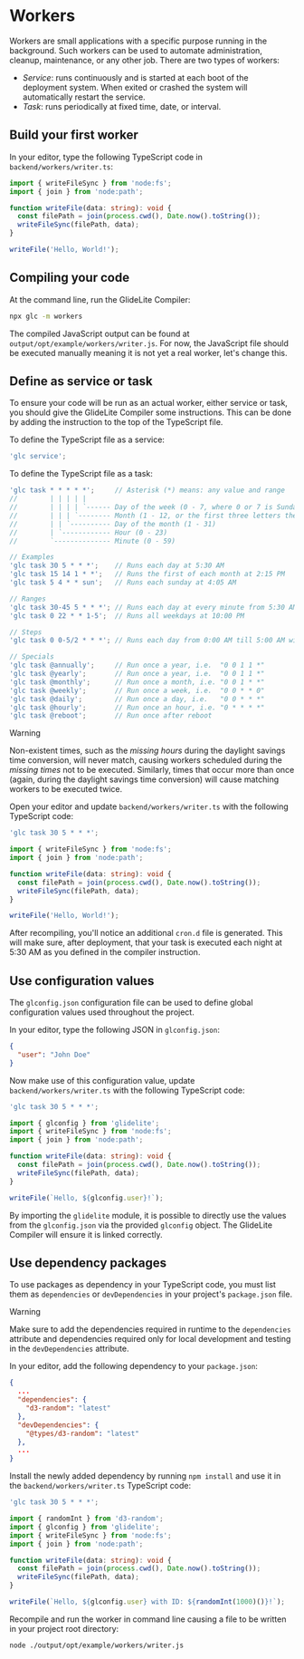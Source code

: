 
# Workers

Workers are small applications with a specific purpose running in the background. Such workers can be used to automate administration, cleanup, maintenance, or any other job. There are two types of workers:

* _Service_: runs continuously and is started at each boot of the deployment system. When exited or crashed the system will automatically restart the service.
* _Task_: runs periodically at fixed time, date, or interval.

## Build your first worker

In your editor, type the following TypeScript code in `backend/workers/writer.ts`:

```typescript
import { writeFileSync } from 'node:fs';
import { join } from 'node:path';

function writeFile(data: string): void {
  const filePath = join(process.cwd(), Date.now().toString());
  writeFileSync(filePath, data);
}

writeFile('Hello, World!');
```

## Compiling your code

At the command line, run the GlideLite Compiler:

```bash
npx glc -m workers
```

The compiled JavaScript output can be found at `output/opt/example/workers/writer.js`. For now, the JavaScript file should be executed manually meaning it is not yet a real worker, let's change this.

## Define as service or task

To ensure your code will be run as an actual worker, either service or task, you should give the GlideLite Compiler some instructions. This can be done by adding the instruction to the top of the TypeScript file.

To define the TypeScript file as a service:

```javascript
'glc service';
```

To define the TypeScript file as a task:

```javascript
'glc task * * * * *';     // Asterisk (*) means: any value and range
//        | | | | |
//        | | | | `------ Day of the week (0 - 7, where 0 or 7 is Sunday, or the first three letters the particular day: mon,tue,wed...)
//        | | | `-------- Month (1 - 12, or the first three letters the particular month: jan,feb,mar...)
//        | | `---------- Day of the month (1 - 31)
//        | `------------ Hour (0 - 23)
//        `-------------- Minute (0 - 59)

// Examples
'glc task 30 5 * * *';    // Runs each day at 5:30 AM
'glc task 15 14 1 * *';   // Runs the first of each month at 2:15 PM
'glc task 5 4 * * sun';   // Runs each sunday at 4:05 AM

// Ranges
'glc task 30-45 5 * * *'; // Runs each day at every minute from 5:30 AM till 5:45 AM
'glc task 0 22 * * 1-5';  // Runs all weekdays at 10:00 PM

// Steps
'glc task 0 0-5/2 * * *'; // Runs each day from 0:00 AM till 5:00 AM with steps of 2 hours (i.e. 0:00 AM, 2:00 AM, and 4:00 AM)

// Specials
'glc task @annually';     // Run once a year, i.e.  "0 0 1 1 *"
'glc task @yearly';       // Run once a year, i.e.  "0 0 1 1 *"
'glc task @monthly';      // Run once a month, i.e. "0 0 1 * *"
'glc task @weekly';       // Run once a week, i.e.  "0 0 * * 0"
'glc task @daily';        // Run once a day, i.e.   "0 0 * * *"
'glc task @hourly';       // Run once an hour, i.e. "0 * * * *"
'glc task @reboot';       // Run once after reboot
```

> [!WARNING]
> Non-existent times, such as the _missing hours_ during the daylight savings time conversion, will never match, causing workers scheduled during the _missing times_ not to be executed.  Similarly, times that occur more than once (again, during the daylight savings time conversion) will cause matching workers to be executed twice.

Open your editor and update `backend/workers/writer.ts` with the following TypeScript code:

```typescript
'glc task 30 5 * * *';

import { writeFileSync } from 'node:fs';
import { join } from 'node:path';

function writeFile(data: string): void {
  const filePath = join(process.cwd(), Date.now().toString());
  writeFileSync(filePath, data);
}

writeFile('Hello, World!');
```

After recompiling, you'll notice an additional `cron.d` file is generated. This will make sure, after deployment, that your task is executed each night at 5:30 AM as you defined in the compiler instruction.

## Use configuration values

The `glconfig.json` configuration file can be used to define global configuration values used throughout the project.

In your editor, type the following JSON in `glconfig.json`:

```json
{
  "user": "John Doe"
}
```

Now make use of this configuration value, update `backend/workers/writer.ts` with the following TypeScript code:

```typescript
'glc task 30 5 * * *';

import { glconfig } from 'glidelite';
import { writeFileSync } from 'node:fs';
import { join } from 'node:path';

function writeFile(data: string): void {
  const filePath = join(process.cwd(), Date.now().toString());
  writeFileSync(filePath, data);
}

writeFile(`Hello, ${glconfig.user}!`);
```

By importing the `glidelite` module, it is possible to directly use the values from the `glconfig.json` via the provided `glconfig` object. The GlideLite Compiler will ensure it is linked correctly.

## Use dependency packages

To use packages as dependency in your TypeScript code, you must list them as `dependencies` or `devDependencies` in your project's `package.json` file.

> [!WARNING]
> Make sure to add the dependencies required in runtime to the `dependencies` attribute and dependencies required only for local development and testing in the `devDependencies` attribute.

In your editor, add the following dependency to your `package.json`:

```json
{
  ...
  "dependencies": {
    "d3-random": "latest"
  },
  "devDependencies": {
    "@types/d3-random": "latest"
  },
  ...
}
```

Install the newly added dependency by running `npm install` and use it in the `backend/workers/writer.ts` TypeScript code:

```typescript
'glc task 30 5 * * *';

import { randomInt } from 'd3-random';
import { glconfig } from 'glidelite';
import { writeFileSync } from 'node:fs';
import { join } from 'node:path';

function writeFile(data: string): void {
  const filePath = join(process.cwd(), Date.now().toString());
  writeFileSync(filePath, data);
}

writeFile(`Hello, ${glconfig.user} with ID: ${randomInt(1000)()}!`);
```

Recompile and run the worker in command line causing a file to be written in your project root directory:

```bash
node ./output/opt/example/workers/writer.js
```
